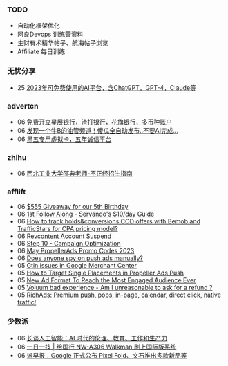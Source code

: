 ### TODO
-  自动化框架优化
-  阿良Devops 训练营资料
-  生财有术精华帖子、航海帖子浏览
-  Affiliate 每日训练

### 无忧分享
<!-- ruyo:START -->
-  25 [2023年可免费使用的AI平台，含ChatGPT，GPT-4，Claude等](https://51.ruyo.net/18350.html)<!-- ruyo:END -->

### advertcn
<!-- advertcn:START -->
-  06 [免费开立星展银行，渣打银行，花旗银行，多币种账户](https://www.advertcn.com/forum.php?mod=viewthread&tid=110247)
-  06 [发现一个牛B的油管频道！傻瓜全自动发布..不要AI完成...](https://www.advertcn.com/forum.php?mod=viewthread&tid=110243)
-  06 [黑五专用虚拟卡，五年诚信平台](https://www.advertcn.com/forum.php?mod=viewthread&tid=110239)<!-- advertcn:END -->

### zhihu
<!-- zhihu:START -->
-  06 [西北工业大学邵典老师-不正经招生指南](http://zhuanlan.zhihu.com/p/623058801?utm_campaign=rss&utm_medium=rss&utm_source=rss&utm_content=title)<!-- zhihu:END -->

### afflift
<!-- afflift:START -->
-  06 [$555 Giveaway for our 5th Birthday](https://afflift.com/f/threads/555-giveaway-for-our-5th-birthday.10855/)
-  06 [1st Follow Along - Servando&#39;s $10/day Guide](https://afflift.com/f/threads/1st-follow-along-servandos-10-day-guide.7438/)
-  06 [How to track holds&amp;conversions COD offers with Bemob and TrafficStars for CPA pricing model?](https://afflift.com/f/threads/how-to-track-holds-conversions-cod-offers-with-bemob-and-trafficstars-for-cpa-pricing-model.10891/)
-  06 [Revcontent Account Suspend](https://afflift.com/f/threads/revcontent-account-suspend.10833/)
-  06 [Step 10 - Campaign Optimization](https://afflift.com/f/threads/step-10-campaign-optimization.7481/)
-  06 [May PropellerAds Promo Codes 2023](https://afflift.com/f/threads/may-propellerads-promo-codes-2023.10871/)
-  06 [Does anyone spy on push ads manually?](https://afflift.com/f/threads/does-anyone-spy-on-push-ads-manually.10890/)
-  05 [Gtin issues in Google Merchant Center](https://afflift.com/f/threads/gtin-issues-in-google-merchant-center.10495/)
-  05 [How to Target Single Placements in Propeller Ads Push](https://afflift.com/f/threads/how-to-target-single-placements-in-propeller-ads-push.10869/)
-  05 [New Ad Format To Reach the Most Engaged Audience Ever](https://afflift.com/f/threads/new-ad-format-to-reach-the-most-engaged-audience-ever.10806/)
-  05 [Voluum bad experience - Am I unreasonable to ask for a refund ?](https://afflift.com/f/threads/voluum-bad-experience-am-i-unreasonable-to-ask-for-a-refund.10814/)
-  05 [RichAds: Premium push, pops, in-page, calendar, direct click, native traffic!](https://afflift.com/f/threads/richads-premium-push-pops-in-page-calendar-direct-click-native-traffic.991/)<!-- afflift:END -->

### 少数派
<!-- sspai:START -->
-  06 [长谈人工智能：AI 时代的伦理、教育、工作和生产力](https://sspai.com/post/79596)
-  06 [一日一技 | 给国行 NW-A306 Walkman 刷上国际版系统](https://sspai.com/post/79531)
-  06 [派早报：Google 正式公布 Pixel Fold、文石推出多款新品等](https://sspai.com/post/79590)<!-- sspai:END -->
